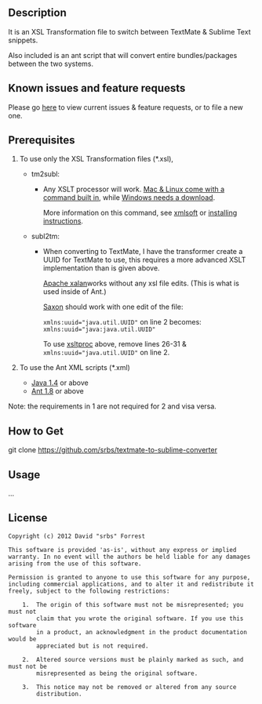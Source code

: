 Description
-----------

It is an XSL Transformation file to switch between TextMate & Sublime Text snippets.

Also included is an ant script that will convert entire bundles/packages between the two systems.


Known issues and feature requests
---------------------------------

Please go [here](https://github.com/srbs/textmate-to-sublime-converter/issues) to view current issues & feature requests, or to file a new one.


Prerequisites
-------------

1. To use only the XSL Transformation files (*.xsl),
	* tm2subl:
		*	Any XSLT processor will work. [Mac & Linux come with a command built in][xsltproc],
			while [Windows needs a download][xsltproc-win].
			
			More information on this command, see [xmlsoft][xmlsoft]
			or [installing instructions][install-xslt].
	* subl2tm:
		*	When converting to TextMate, I have the transformer create a UUID for TextMate to use,
			this requires a more advanced XSLT implementation than is given above.
			
			[Apache xalan][xalan]works without any
			xsl file edits. (This is what is used inside of Ant.)
			
			[Saxon][saxon] should work with one edit of the file:
			
			`xmlns:uuid="java.util.UUID"`
			on line 2 becomes:
			`xmlns:uuid="java:java.util.UUID"`
			
			To use [xsltproc](#tm2subl) above, remove lines 26-31 & `xmlns:uuid="java.util.UUID"` on line 2.
			
			

2. To use the Ant XML scripts (*.xml)
	* [Java 1.4][java] or above
	* [Ant 1.8][ant] or above
	
Note: the requirements in 1 are not required for 2 and visa versa.


How to Get
----------

git clone https://github.com/srbs/textmate-to-sublime-converter


Usage
-----

...


License
-------

	Copyright (c) 2012 David "srbs" Forrest
	
	This software is provided 'as-is', without any express or implied
	warranty. In no event will the authors be held liable for any damages
	arising from the use of this software.
	
	Permission is granted to anyone to use this software for any purpose,
	including commercial applications, and to alter it and redistribute it
	freely, subject to the following restrictions:
	
		1.	The origin of this software must not be misrepresented; you must not
			claim that you wrote the original software. If you use this software
			in a product, an acknowledgment in the product documentation would be
			appreciated but is not required.
	
		2.	Altered source versions must be plainly marked as such, and must not be
			misrepresented as being the original software.
	
		3.	This notice may not be removed or altered from any source
			distribution.


[xalan]: http://xml.apache.org/xalan-j/getstarted.html "Apache Xalan"
[saxon]: http://saxon.sourceforge.net/ "Saxon"
[xsltproc]: http://xmlsoft.org/xslt/xsltproc.html "XSLT proc"
[xsltproc-win]: http://www.zlatkovic.com/libxml.en.html "XSLT for Windows"

[xmlsoft]: http://xmlsoft.org/ "LibXML2"
[install-xslt]: http://www.sagehill.net/docbookxsl/InstallingAProcessor.html "Installing xsltproc"

[ant]: http://ant.apache.org/ "Apache Ant"
[java]: http://www.oracle.com/technetwork/java/javase/downloads/index.html "Java"
